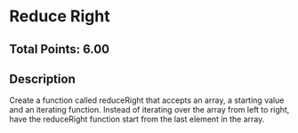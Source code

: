 # Reduce Right

## Total Points: 6.00

## Description

Create a function called reduceRight that accepts an array, a starting value and an iterating function.  Instead of iterating over the array from left to right, have the reduceRight function start from the last element in the array.